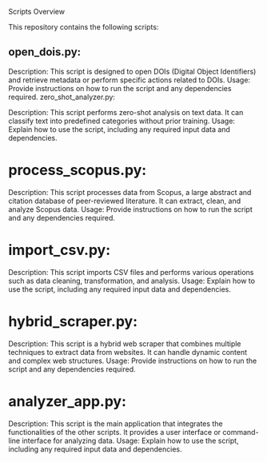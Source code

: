 Scripts Overview

This repository contains the following scripts:

## open_dois.py:

Description: This script is designed to open DOIs (Digital Object Identifiers) and retrieve metadata or perform specific actions related to DOIs.
Usage: Provide instructions on how to run the script and any dependencies required.
zero_shot_analyzer.py:

Description: This script performs zero-shot analysis on text data. It can classify text into predefined categories without prior training.
Usage: Explain how to use the script, including any required input data and dependencies.

# process_scopus.py:

Description: This script processes data from Scopus, a large abstract and citation database of peer-reviewed literature. It can extract, clean, and analyze Scopus data.
Usage: Provide instructions on how to run the script and any dependencies required.

# import_csv.py:

Description: This script imports CSV files and performs various operations such as data cleaning, transformation, and analysis.
Usage: Explain how to use the script, including any required input data and dependencies.

# hybrid_scraper.py:

Description: This script is a hybrid web scraper that combines multiple techniques to extract data from websites. It can handle dynamic content and complex web structures.
Usage: Provide instructions on how to run the script and any dependencies required.

# analyzer_app.py:

Description: This script is the main application that integrates the functionalities of the other scripts. It provides a user interface or command-line interface for analyzing data.
Usage: Explain how to use the script, including any required input data and dependencies.
